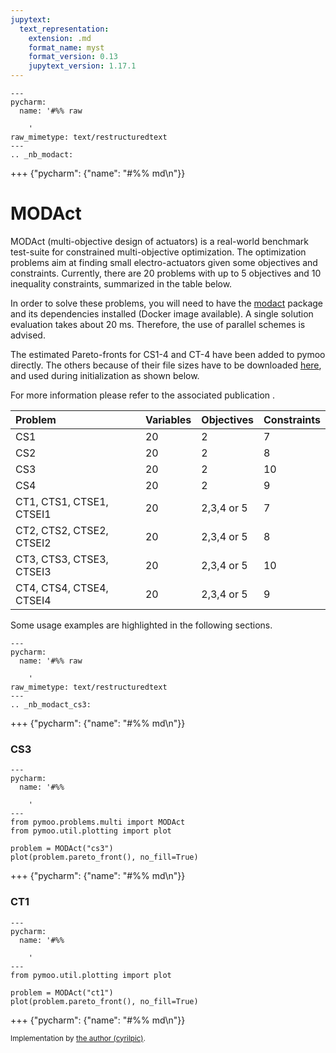 ```yaml
---
jupytext:
  text_representation:
    extension: .md
    format_name: myst
    format_version: 0.13
    jupytext_version: 1.17.1
---
```


```{raw-cell}
---
pycharm:
  name: '#%% raw

    '
raw_mimetype: text/restructuredtext
---
.. _nb_modact:
```

+++ {"pycharm": {"name": "#%% md\n"}}

# MODAct

MODAct (multi-objective design of actuators) is a real-world benchmark test-suite <cite data-cite="modact"></cite> for constrained multi-objective optimization. The optimization problems aim at finding small electro-actuators given some objectives and constraints. Currently, there are 20 problems with up to 5 objectives and 10 inequality constraints, summarized in the table below.

In order to solve these problems, you will need to have the [modact](https://github.com/epfl-lamd/modact) package and its dependencies installed (Docker image available). A single solution evaluation takes about 20 ms. Therefore, the use of parallel schemes is advised. 


The estimated Pareto-fronts for CS1-4 and CT-4 have been added to pymoo directly. The others because of their file sizes have to be downloaded [here](https://doi.org/10.5281/zenodo.3824302), and used during initialization as shown below.

For more information please refer to the associated publication <cite data-cite="modact"></cite>.

|Problem|Variables|Objectives|Constraints|
|:---|:---|:---|:---|
| CS1   | 20      |  2       | 7         |
| CS2   | 20      |  2       | 8         |  
| CS3   | 20      |  2       | 10        | 
| CS4   | 20      |  2       | 9         |
| CT1, CTS1, CTSE1, CTSEI1  | 20  |  2,3,4 or 5  | 7  |  
| CT2, CTS2, CTSE2, CTSEI2  | 20  |  2,3,4 or 5  | 8  |  
| CT3, CTS3, CTSE3, CTSEI3  | 20  |  2,3,4 or 5  | 10 |  
| CT4, CTS4, CTSE4, CTSEI4  | 20  |  2,3,4 or 5  | 9  |  

Some usage examples are highlighted in the following sections.

```{raw-cell}
---
pycharm:
  name: '#%% raw

    '
raw_mimetype: text/restructuredtext
---
.. _nb_modact_cs3:
```

+++ {"pycharm": {"name": "#%% md\n"}}

### CS3

```{code-cell}
---
pycharm:
  name: '#%%

    '
---
from pymoo.problems.multi import MODAct
from pymoo.util.plotting import plot

problem = MODAct("cs3")
plot(problem.pareto_front(), no_fill=True)
```

+++ {"pycharm": {"name": "#%% md\n"}}

### CT1

```{code-cell}
---
pycharm:
  name: '#%%

    '
---
from pymoo.util.plotting import plot

problem = MODAct("ct1")
plot(problem.pareto_front(), no_fill=True)
```

+++ {"pycharm": {"name": "#%% md\n"}}

<sub>Implementation by [the author (cyrilpic)](https://github.com/cyrilpic).
